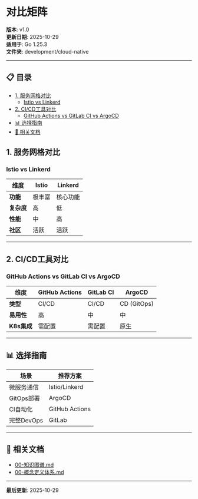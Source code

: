 ﻿# 对比矩阵

**版本**: v1.0  
**更新日期**: 2025-10-29  
**适用于**: Go 1.25.3  
**文件夹**: development/cloud-native

---

## 📋 目录

- [1. 服务网格对比](#1.-服务网格对比)
  - [Istio vs Linkerd](#istio-vs-linkerd)
- [2. CI/CD工具对比](#2.-cicd工具对比)
  - [GitHub Actions vs GitLab CI vs ArgoCD](#github-actions-vs-gitlab-ci-vs-argocd)
- [📊 选择指南](#选择指南)
- [🔗 相关文档](#相关文档)

## 1. 服务网格对比

### Istio vs Linkerd

| 维度 | Istio | Linkerd |
|------|-------|---------|
| **功能** | 极丰富 | 核心功能 |
| **复杂度** | 高 | 低 |
| **性能** | 中 | 高 |
| **社区** | 活跃 | 活跃 |

---

## 2. CI/CD工具对比

### GitHub Actions vs GitLab CI vs ArgoCD

| 维度 | GitHub Actions | GitLab CI | ArgoCD |
|------|---------------|-----------|--------|
| **类型** | CI/CD | CI/CD | CD (GitOps) |
| **易用性** | 高 | 中 | 中 |
| **K8s集成** | 需配置 | 需配置 | 原生 |

---

## 📊 选择指南

| 场景 | 推荐方案 |
|------|---------|
| 微服务通信 | Istio/Linkerd |
| GitOps部署 | ArgoCD |
| CI自动化 | GitHub Actions |
| 完整DevOps | GitLab |

---

## 🔗 相关文档

- [00-知识图谱.md](./00-知识图谱.md)
- [00-概念定义体系.md](./00-概念定义体系.md)

---

**最后更新**: 2025-10-29
